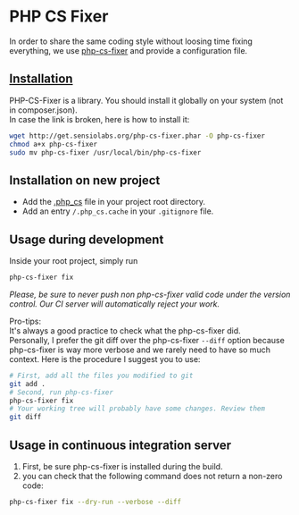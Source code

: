PHP CS Fixer
============

In order to share the same coding style without loosing time fixing everything, we use [php-cs-fixer](https://github.com/FriendsOfPHP/PHP-CS-Fixer)
and provide a configuration file.

[Installation](https://github.com/FriendsOfPHP/PHP-CS-Fixer#globally-manual)
------------

PHP-CS-Fixer is a library. You should install it globally on your system (not in composer.json).  
In case the link is broken, here is how to install it:

```bash
wget http://get.sensiolabs.org/php-cs-fixer.phar -O php-cs-fixer
chmod a+x php-cs-fixer
sudo mv php-cs-fixer /usr/local/bin/php-cs-fixer
```

Installation on new project
---------------------------

* Add the [.php_cs](Resources/.php_cs) file in your project root directory.
* Add an entry `/.php_cs.cache` in your `.gitignore` file.

Usage during development
------------------------

Inside your root project, simply run
```bash
php-cs-fixer fix
```

_Please, be sure to never push non php-cs-fixer valid code under the version control. Our CI server will automatically 
reject your work._

Pro-tips:  
It's always a good practice to check what the php-cs-fixer did.  
Personally, I prefer the git diff over the php-cs-fixer `--diff` option because php-cs-fixer is way more verbose and we
rarely need to have so much context.
Here is the procedure I suggest you to use:

```bash
# First, add all the files you modified to git
git add .
# Second, run php-cs-fixer
php-cs-fixer fix
# Your working tree will probably have some changes. Review them
git diff
```


Usage in continuous integration server
--------------------------------------

1. First, be sure php-cs-fixer is installed during the build.  
2. you can check that the following command does not return a non-zero code:
```bash
php-cs-fixer fix --dry-run --verbose --diff
```
